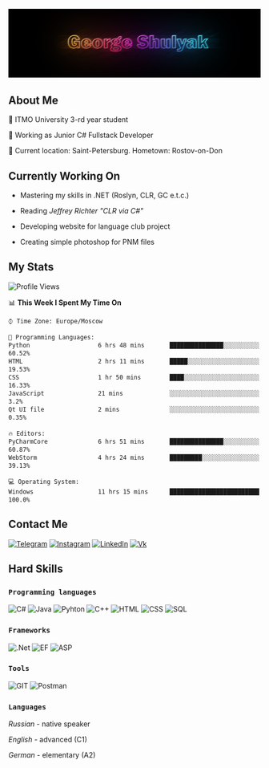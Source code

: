 ![](./img/header.jpg)

## About Me

:memo: ITMO University 3-rd year student

:briefcase: Working as Junior C# Fullstack Developer

:round_pushpin: Current location: Saint-Petersburg. Hometown: Rostov-on-Don 

## Currently Working On

* Mastering my skills in .NET (Roslyn, CLR, GC e.t.c.)

* Reading _Jeffrey Richter "CLR via C#"_

* Developing website for language club project

* Creating simple photoshop for PNM files

## My Stats

<!--START_SECTION:waka-->
![Profile Views](http://img.shields.io/badge/Profile%20Views-0-blue)

📊 **This Week I Spent My Time On** 

```text
⌚︎ Time Zone: Europe/Moscow

💬 Programming Languages: 
Python                   6 hrs 48 mins       ███████████████░░░░░░░░░░   60.52% 
HTML                     2 hrs 11 mins       █████░░░░░░░░░░░░░░░░░░░░   19.53% 
CSS                      1 hr 50 mins        ████░░░░░░░░░░░░░░░░░░░░░   16.33% 
JavaScript               21 mins             ░░░░░░░░░░░░░░░░░░░░░░░░░   3.2% 
Qt UI file               2 mins              ░░░░░░░░░░░░░░░░░░░░░░░░░   0.35%

🔥 Editors: 
PyCharmCore              6 hrs 51 mins       ███████████████░░░░░░░░░░   60.87% 
WebStorm                 4 hrs 24 mins       █████████░░░░░░░░░░░░░░░░   39.13%

💻 Operating System: 
Windows                  11 hrs 15 mins      █████████████████████████   100.0%

```


<!--END_SECTION:waka-->

## Contact Me

[![Telegram](https://img.shields.io/badge/Telegram-1C93CE?style=for-the-badge&logo=telegram)](https://t.me/george_shulyak)
[![Instagram](https://img.shields.io/badge/Instagram-EDB151?style=for-the-badge&logo=instagram)](https://instagram.com/georgeshulyak?igshid=YmMyMTA2M2Y=)
[![LinkedIn](https://img.shields.io/badge/LinkedIn-0A66C2?style=for-the-badge&logo=linkedin)](https://www.linkedin.com/in/george-shulyak-63334023b/)
[![Vk](https://img.shields.io/badge/VK-0077FF?style=for-the-badge&logo=vk)](https://vk.com/gshulyak)


## Hard Skills

### `Programming languages`

![C#](https://img.shields.io/badge/-C%23-B869DD?style=for-the-badge&logo=csharp)
![Java](https://img.shields.io/badge/Java-DB6900?style=for-the-badge&logo=java)
![Pyhton](https://img.shields.io/badge/Python-F2C73E?style=for-the-badge&logo=python)
![C++](https://img.shields.io/badge/C++-00417B?style=for-the-badge&logo=C%2b%2b)
![HTML](https://img.shields.io/badge/HTML5-E56027?style=for-the-badge&logo=html5)
![CSS](https://img.shields.io/badge/CSS3-2760E5?style=for-the-badge&logo=css3)
![SQL](https://img.shields.io/badge/SQL-2471BD?style=for-the-badge)

### `Frameworks`
![.Net](https://img.shields.io/badge/-.Net_Framework-4E2ACD?style=for-the-badge&logo=dotnet)
![EF](https://img.shields.io/badge/EF_CORE_6-631F74?style=for-the-badge&logo=dotnet)
![ASP](https://img.shields.io/badge/ASP.NET-156AB1?style=for-the-badge&logo=dotnet)

### `Tools`
![GIT](https://img.shields.io/badge/-GIT-303030?style=for-the-badge&logo=git)
![Postman](https://img.shields.io/badge/Postman-FFFFFF?style=for-the-badge&logo=postman)

### `Languages`

*Russian* - native speaker

*English* - advanced (C1)

*German* - elementary (A2)
